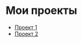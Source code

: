 # Мои проекты

- [Проект 1](https://github.com/maksimenyamv/SteelTempPredictor)
- [Проект 2](https://github.com/maksimenyamv/project2)
